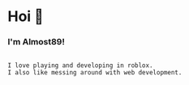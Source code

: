 # Hoi 👋
### I'm Almost89!

~~~~

I love playing and developing in roblox.
I also like messing around with web development.
